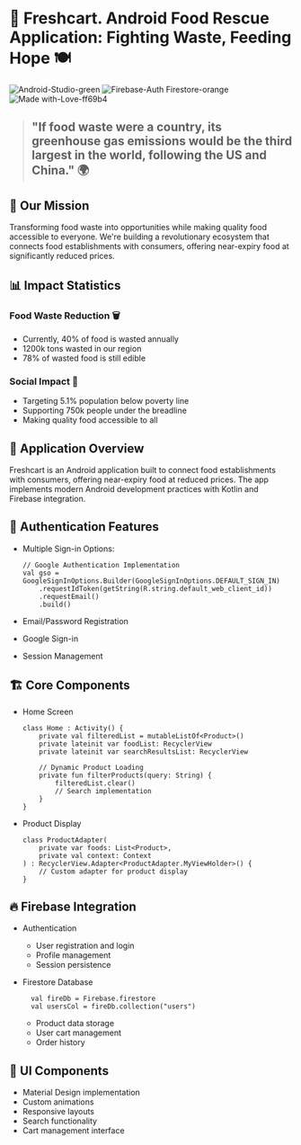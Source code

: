 # 🌟 Freshcart. Android Food Rescue Application: Fighting Waste, Feeding Hope 🍽️


![Android-Studio-green](https://github.com/user-attachments/assets/f2f41d10-69ba-4d87-bc73-7731cff6ac90) ![Firebase-Auth   Firestore-orange](https://github.com/user-attachments/assets/8c5542f7-6c50-4235-8fe2-257a56e9e607) ![Made with-Love-ff69b4](https://github.com/user-attachments/assets/80642a20-7066-4ffc-b30b-1d143b92fc30)

> ## "If food waste were a country, its greenhouse gas emissions would be the third largest in the world, following the US and China." 🌍

## 🎯 Our Mission
Transforming food waste into opportunities while making quality food accessible to everyone. We're building a revolutionary ecosystem that connects food establishments with consumers, offering near-expiry food at significantly reduced prices.

## 📊 Impact Statistics
### Food Waste Reduction 🗑️
- Currently, 40% of food is wasted annually
- 1200k tons wasted in our region
- 78% of wasted food is still edible
### Social Impact 💝
- Targeting 5.1% population below poverty line
- Supporting 750k people under the breadline
- Making quality food accessible to all

## 📱 Application Overview
Freshcart is an Android application built to connect food establishments with consumers, offering near-expiry food at reduced prices. The app implements modern Android development practices with Kotlin and Firebase integration.

## 🔑 Authentication Features
- Multiple Sign-in Options:
  
      // Google Authentication Implementation
      val gso = GoogleSignInOptions.Builder(GoogleSignInOptions.DEFAULT_SIGN_IN)
          .requestIdToken(getString(R.string.default_web_client_id))
          .requestEmail()
          .build()
- Email/Password Registration
- Google Sign-in
- Session Management

## 🏗️ Core Components
- Home Screen

      class Home : Activity() {
          private val filteredList = mutableListOf<Product>()
          private lateinit var foodList: RecyclerView
          private lateinit var searchResultsList: RecyclerView
          
          // Dynamic Product Loading
          private fun filterProducts(query: String) {
              filteredList.clear()
              // Search implementation
          }
      }
  
- Product Display
  
      class ProductAdapter(
          private var foods: List<Product>, 
          private val context: Context
      ) : RecyclerView.Adapter<ProductAdapter.MyViewHolder>() {
          // Custom adapter for product display
      }
## 🔥 Firebase Integration
- Authentication
  - User registration and login
  - Profile management
  - Session persistence
- Firestore Database

        val fireDb = Firebase.firestore
        val usersCol = fireDb.collection("users")
  
  - Product data storage
  - User cart management
  - Order history

## 📱 UI Components
- Material Design implementation
- Custom animations
- Responsive layouts
- Search functionality
- Cart management interface
